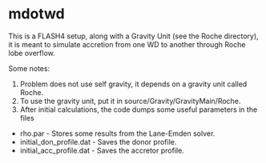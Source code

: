   mdotwd
  ======

  This is a FLASH4 setup, along with a Gravity Unit (see the Roche directory),
  it is meant to simulate accretion from one WD to another through Roche lobe overflow. 

  Some notes:
  1. Problem does not use self gravity, it depends on a  gravity unit called Roche. 
  2. To use the gravity unit, put it in source/Gravity/GravityMain/Roche. 
  3. After initial calculations, the code dumps some useful parameters in the files
  - rho.par - Stores some results from the Lane-Emden solver.
  - initial_don_profile.dat - Saves the donor profile.
  - initial_acc_profile.dat - Saves the accretor profile.